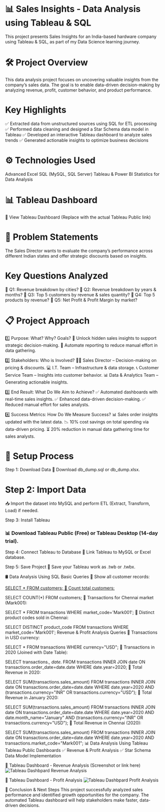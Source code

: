 # 📊 Sales Insights - Data Analysis using Tableau & SQL
This project presents Sales Insights for an India-based hardware company using Tableau & SQL, as part of my Data Science learning journey.

# 🛠 Project Overview
This data analysis project focuses on uncovering valuable insights from the company’s sales data. The goal is to enable data-driven decision-making by analyzing revenue, profit, customer behavior, and product performance.

# Key Highlights
✅ Extracted data from unstructured sources using SQL for ETL processing
✅ Performed data cleaning and designed a Star Schema data model in Tableau
✅ Developed an interactive Tableau dashboard to analyze sales trends
✅ Generated actionable insights to optimize business decisions

# ⚙️ Technologies Used
Advanced Excel
SQL (MySQL, SQL Server)
Tableau & Power BI
Statistics for Data Analysis

# 📊 Tableau Dashboard
🔗 View Tableau Dashboard (Replace with the actual Tableau Public link)

# 📌 Problem Statements
The Sales Director wants to evaluate the company’s performance across different Indian states and offer strategic discounts based on insights.

# Key Questions Analyzed
📍 Q1: Revenue breakdown by cities?
📍 Q2: Revenue breakdown by years & months?
📍 Q3: Top 5 customers by revenue & sales quantity?
📍 Q4: Top 5 products by revenue?
📍 Q5: Net Profit & Profit Margin by market?

# 📋 Project Approach
1️⃣ Purpose: What? Why? Goals?
🔹 Unlock hidden sales insights to support strategic decision-making.
🔹 Automate reporting to reduce manual effort in data gathering.

2️⃣ Stakeholders: Who is Involved?
👨‍💼 Sales Director – Decision-making on pricing & discounts.
💻 I.T. Team – Infrastructure & data storage.
📞 Customer Service Team – Insights into customer behavior.
📊 Data & Analytics Team – Generating actionable insights.

3️⃣ End Result: What Do We Aim to Achieve?
✅ Automated dashboards with real-time sales insights.
✅ Enhanced data-driven decision-making.
✅ Reduced manual effort for sales analysts.

4️⃣ Success Metrics: How Do We Measure Success?
📊 Sales order insights updated with the latest data.
📉 10% cost savings on total spending via data-driven pricing.
⏳ 20% reduction in manual data gathering time for sales analysts.

# 🔧 Setup Process
Step 1: Download Data
📂 Download db_dump.sql or db_dump.xlsx.

# Step 2: Import Data
📥 Import the dataset into MySQL and perform ETL (Extract, Transform, Load) if needed.

Step 3: Install Tableau
### 📊 Download Tableau Public (Free) or Tableau Desktop (14-day trial).

Step 4: Connect Tableau to Database
🔗 Link Tableau to MySQL or Excel database.

Step 5: Save Project
💾 Save your Tableau work as .twb or .twbx.

🛢️ Data Analysis Using SQL
Basic Queries
🔹 Show all customer records:

<ins>SELECT * FROM customers;<ins>
🔹 Count total customers:

SELECT COUNT(*) FROM customers;
🔹 Transactions for Chennai market (Mark001):

SELECT * FROM transactions WHERE market_code='Mark001';
🔹 Distinct product codes sold in Chennai:

SELECT DISTINCT product_code FROM transactions WHERE market_code='Mark001';
Revenue & Profit Analysis Queries
🔹 Transactions in USD currency:

SELECT * FROM transactions WHERE currency="USD";
🔹 Transactions in 2020 (Joined with Date Table):

SELECT transactions.*, date.* 
FROM transactions 
INNER JOIN date 
ON transactions.order_date=date.date 
WHERE date.year=2020;
🔹 Total Revenue in 2020:

SELECT SUM(transactions.sales_amount) 
FROM transactions 
INNER JOIN date 
ON transactions.order_date=date.date 
WHERE date.year=2020 
AND (transactions.currency="INR" OR transactions.currency="USD");
🔹 Total Revenue in January 2020:

SELECT SUM(transactions.sales_amount) 
FROM transactions 
INNER JOIN date 
ON transactions.order_date=date.date 
WHERE date.year=2020 
AND date.month_name="January" 
AND (transactions.currency="INR" OR transactions.currency="USD");
🔹 Total Revenue in Chennai (2020):

SELECT SUM(transactions.sales_amount) 
FROM transactions 
INNER JOIN date 
ON transactions.order_date=date.date 
WHERE date.year=2020 
AND transactions.market_code="Mark001";
📊 Data Analysis Using Tableau
Tableau Public Dashboards
✅ Revenue & Profit Analysis
✅ Star Schema Data Model Implementation

🔹 Tableau Dashboard - Revenue Analysis (Screenshot or link here)
![Tableau Dashbpard Revenue Analysis](https://github.com/user-attachments/assets/e3204329-c4f0-4a43-91df-2d757e5c62cb)

🔹 Tableau Dashboard - Profit Analysis
![Tableau Dashbpard Profit Analysis](https://github.com/user-attachments/assets/290787c4-d9f5-4b43-aca8-58509cea119a)

🔗 Conclusion & Next Steps
This project successfully analyzed sales performance and identified growth opportunities for the company. The automated Tableau dashboard will help stakeholders make faster, data-driven decisions.
